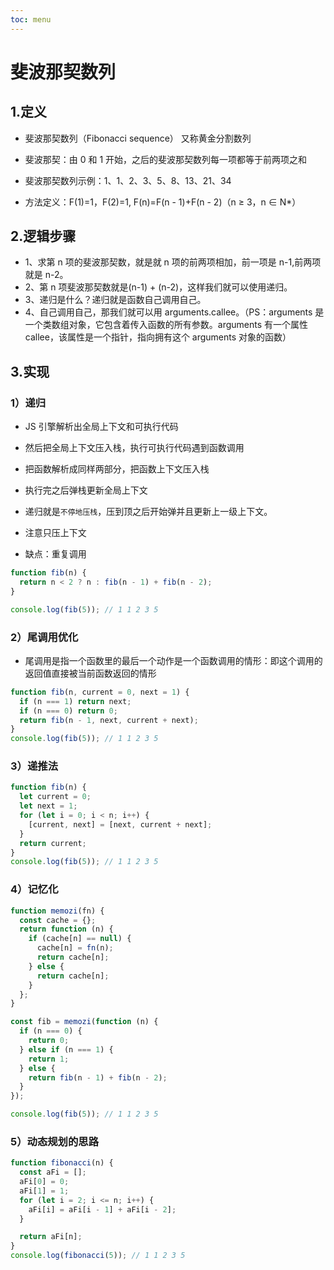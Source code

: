 ```yaml
---
toc: menu
---
```


# 斐波那契数列

## 1.定义

- 斐波那契数列（Fibonacci sequence） 又称黄金分割数列

- 斐波那契：由 0 和 1 开始，之后的斐波那契数列每一项都等于前两项之和

- 斐波那契数列示例：1、1、2、3、5、8、13、21、34

- 方法定义：F(1)=1，F(2)=1, F(n)=F(n - 1)+F(n - 2)（n ≥ 3，n ∈ N\*）

## 2.逻辑步骤

- 1、求第 n 项的斐波那契数，就是就 n 项的前两项相加，前一项是 n-1,前两项就是 n-2。
- 2、第 n 项斐波那契数就是(n-1) + (n-2)，这样我们就可以使用递归。
- 3、递归是什么？递归就是函数自己调用自己。
- 4、自己调用自己，那我们就可以用 arguments.callee。（PS：arguments 是一个类数组对象，它包含着传入函数的所有参数。arguments 有一个属性 callee，该属性是一个指针，指向拥有这个 arguments 对象的函数）

## 3.实现

### 1）递归

- JS 引擎解析出全局上下文和可执行代码
- 然后把全局上下文压入栈，执行可执行代码遇到函数调用
- 把函数解析成同样两部分，把函数上下文压入栈
- 执行完之后弹栈更新全局上下文
- 递归就是`不停地压栈`，压到顶之后开始弹并且更新上一级上下文。
- 注意只压上下文

- 缺点：重复调用

```js
function fib(n) {
  return n < 2 ? n : fib(n - 1) + fib(n - 2);
}

console.log(fib(5)); // 1 1 2 3 5
```

### 2）尾调用优化

- 尾调用是指一个函数里的最后一个动作是一个函数调用的情形：即这个调用的返回值直接被当前函数返回的情形

```js
function fib(n, current = 0, next = 1) {
  if (n === 1) return next;
  if (n === 0) return 0;
  return fib(n - 1, next, current + next);
}
console.log(fib(5)); // 1 1 2 3 5
```

### 3）递推法

```js
function fib(n) {
  let current = 0;
  let next = 1;
  for (let i = 0; i < n; i++) {
    [current, next] = [next, current + next];
  }
  return current;
}
console.log(fib(5)); // 1 1 2 3 5
```

### 4）记忆化

```js
function memozi(fn) {
  const cache = {};
  return function (n) {
    if (cache[n] == null) {
      cache[n] = fn(n);
      return cache[n];
    } else {
      return cache[n];
    }
  };
}

const fib = memozi(function (n) {
  if (n === 0) {
    return 0;
  } else if (n === 1) {
    return 1;
  } else {
    return fib(n - 1) + fib(n - 2);
  }
});

console.log(fib(5)); // 1 1 2 3 5
```

### 5）动态规划的思路

```js
function fibonacci(n) {
  const aFi = [];
  aFi[0] = 0;
  aFi[1] = 1;
  for (let i = 2; i <= n; i++) {
    aFi[i] = aFi[i - 1] + aFi[i - 2];
  }

  return aFi[n];
}
console.log(fibonacci(5)); // 1 1 2 3 5
```
